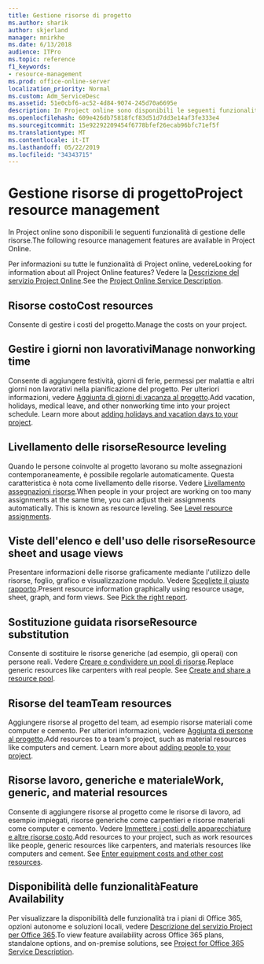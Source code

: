 ```yaml
---
title: Gestione risorse di progetto
ms.author: sharik
author: skjerland
manager: mnirkhe
ms.date: 6/13/2018
audience: ITPro
ms.topic: reference
f1_keywords:
- resource-management
ms.prod: office-online-server
localization_priority: Normal
ms.custom: Adm_ServiceDesc
ms.assetid: 51e0cbf6-ac52-4d84-9074-245d70a6695e
description: In Project online sono disponibili le seguenti funzionalità di gestione delle risorse.
ms.openlocfilehash: 609e426db75818fcf83d51d7dd3e14af3fe333e4
ms.sourcegitcommit: 15e92292209454f6778bfef26ecab96bfc71ef5f
ms.translationtype: MT
ms.contentlocale: it-IT
ms.lasthandoff: 05/22/2019
ms.locfileid: "34343715"
---
```

# <a name="project-resource-management"></a><span data-ttu-id="b641a-103">Gestione risorse di progetto</span><span class="sxs-lookup"><span data-stu-id="b641a-103">Project resource management</span></span>

<span data-ttu-id="b641a-104">In Project online sono disponibili le seguenti funzionalità di gestione delle risorse.</span><span class="sxs-lookup"><span data-stu-id="b641a-104">The following resource management features are available in Project Online.</span></span>
  
<span data-ttu-id="b641a-105">Per informazioni su tutte le funzionalità di Project online, vedere</span><span class="sxs-lookup"><span data-stu-id="b641a-105">Looking for information about all Project Online features?</span></span> <span data-ttu-id="b641a-106">Vedere la [Descrizione del servizio Project Online](project-online-service-description.md).</span><span class="sxs-lookup"><span data-stu-id="b641a-106">See the [Project Online Service Description](project-online-service-description.md).</span></span>
  
## <a name="cost-resources"></a><span data-ttu-id="b641a-107">Risorse costo</span><span class="sxs-lookup"><span data-stu-id="b641a-107">Cost resources</span></span>
<span data-ttu-id="b641a-108"><a name="bkmk_CostResources"> </a></span><span class="sxs-lookup"><span data-stu-id="b641a-108"></span></span>

<span data-ttu-id="b641a-109">Consente di gestire i costi del progetto.</span><span class="sxs-lookup"><span data-stu-id="b641a-109">Manage the costs on your project.</span></span>
  
## <a name="manage-nonworking-time"></a><span data-ttu-id="b641a-110">Gestire i giorni non lavorativi</span><span class="sxs-lookup"><span data-stu-id="b641a-110">Manage nonworking time</span></span>
<span data-ttu-id="b641a-111"><a name="bkmk_Managenonworkingtime"> </a></span><span class="sxs-lookup"><span data-stu-id="b641a-111"></span></span>

<span data-ttu-id="b641a-p102">Consente di aggiungere festività, giorni di ferie, permessi per malattia e altri giorni non lavorativi nella pianificazione del progetto. Per ulteriori informazioni, vedere [Aggiunta di giorni di vacanza al progetto](https://go.microsoft.com/fwlink/p/?LinkId=271337).</span><span class="sxs-lookup"><span data-stu-id="b641a-p102">Add vacation, holidays, medical leave, and other nonworking time into your project schedule. Learn more about [adding holidays and vacation days to your project](https://go.microsoft.com/fwlink/p/?LinkId=271337).</span></span>
  
## <a name="resource-leveling"></a><span data-ttu-id="b641a-114">Livellamento delle risorse</span><span class="sxs-lookup"><span data-stu-id="b641a-114">Resource leveling</span></span>
<span data-ttu-id="b641a-115"><a name="bkmk_Resourceleveling"> </a></span><span class="sxs-lookup"><span data-stu-id="b641a-115"></span></span>

<span data-ttu-id="b641a-p103">Quando le persone coinvolte al progetto lavorano su molte assegnazioni contemporaneamente, è possibile regolarle automaticamente. Questa caratteristica è nota come livellamento delle risorse. Vedere [Livellamento assegnazioni risorse](https://go.microsoft.com/fwlink/p/?LinkId=271348).</span><span class="sxs-lookup"><span data-stu-id="b641a-p103">When people in your project are working on too many assignments at the same time, you can adjust their assignments automatically. This is known as resource leveling. See [Level resource assignments](https://go.microsoft.com/fwlink/p/?LinkId=271348).</span></span>
  
## <a name="resource-sheet-and-usage-views"></a><span data-ttu-id="b641a-119">Viste dell'elenco e dell'uso delle risorse</span><span class="sxs-lookup"><span data-stu-id="b641a-119">Resource sheet and usage views</span></span>
<span data-ttu-id="b641a-120"><a name="bkmk_resourcesheetandusageviews"> </a></span><span class="sxs-lookup"><span data-stu-id="b641a-120"></span></span>

<span data-ttu-id="b641a-p104">Presentare informazioni delle risorse graficamente mediante l'utilizzo delle risorse, foglio, grafico e visualizzazione modulo. Vedere [Scegliete il giusto rapporto](https://go.microsoft.com/fwlink/?LinkId=402920).</span><span class="sxs-lookup"><span data-stu-id="b641a-p104">Present resource information graphically using resource usage, sheet, graph, and form views. See [Pick the right report](https://go.microsoft.com/fwlink/?LinkId=402920).</span></span>
  
## <a name="resource-substitution"></a><span data-ttu-id="b641a-123">Sostituzione guidata risorse</span><span class="sxs-lookup"><span data-stu-id="b641a-123">Resource substitution</span></span>
<span data-ttu-id="b641a-124"><a name="bkmk_ResourceSubstitution"> </a></span><span class="sxs-lookup"><span data-stu-id="b641a-124"></span></span>

<span data-ttu-id="b641a-p105">Consente di sostituire le risorse generiche (ad esempio, gli operai) con persone reali. Vedere [Creare e condividere un pool di risorse](https://go.microsoft.com/fwlink/?LinkId=402921).</span><span class="sxs-lookup"><span data-stu-id="b641a-p105">Replace generic resources like carpenters with real people. See [Create and share a resource pool](https://go.microsoft.com/fwlink/?LinkId=402921).</span></span>
  
## <a name="team-resources"></a><span data-ttu-id="b641a-127">Risorse del team</span><span class="sxs-lookup"><span data-stu-id="b641a-127">Team resources</span></span>
<span data-ttu-id="b641a-128"><a name="bkmk_Teamresources"> </a></span><span class="sxs-lookup"><span data-stu-id="b641a-128"></span></span>

<span data-ttu-id="b641a-p106">Aggiungere risorse al progetto del team, ad esempio risorse materiali come computer e cemento. Per ulteriori informazioni, vedere [Aggiunta di persone al progetto](https://go.microsoft.com/fwlink/p/?LinkId=271347).</span><span class="sxs-lookup"><span data-stu-id="b641a-p106">Add resources to a team's project, such as material resources like computers and cement. Learn more about [adding people to your project](https://go.microsoft.com/fwlink/p/?LinkId=271347).</span></span>
  
## <a name="work-generic-and-material-resources"></a><span data-ttu-id="b641a-131">Risorse lavoro, generiche e materiale</span><span class="sxs-lookup"><span data-stu-id="b641a-131">Work, generic, and material resources</span></span>
<span data-ttu-id="b641a-132"><a name="bkmk_WorkGenericMaterialResources"> </a></span><span class="sxs-lookup"><span data-stu-id="b641a-132"></span></span>

<span data-ttu-id="b641a-p107">Consente di aggiungere risorse al progetto come le risorse di lavoro, ad esempio impiegati, risorse generiche come carpentieri e risorse materiali come computer e cemento. Vedere [Immettere i costi delle apparecchiature e altre risorse costo](https://go.microsoft.com/fwlink/?LinkId=402922).</span><span class="sxs-lookup"><span data-stu-id="b641a-p107">Add resources to your project, such as work resources like people, generic resources like carpenters, and materials resources like computers and cement. See [Enter equipment costs and other cost resources](https://go.microsoft.com/fwlink/?LinkId=402922).</span></span>
  
## <a name="feature-availability"></a><span data-ttu-id="b641a-135">Disponibilità delle funzionalità</span><span class="sxs-lookup"><span data-stu-id="b641a-135">Feature Availability</span></span>
<span data-ttu-id="b641a-136"><a name="bkmk_WorkGenericMaterialResources"> </a></span><span class="sxs-lookup"><span data-stu-id="b641a-136"></span></span>

<span data-ttu-id="b641a-137">Per visualizzare la disponibilità delle funzionalità tra i piani di Office 365, opzioni autonome e soluzioni locali, vedere [Descrizione del servizio Project per Office 365](http://technet.microsoft.com/library/f610ba5b-57d0-4324-a205-bce300adc7a3.aspx).</span><span class="sxs-lookup"><span data-stu-id="b641a-137">To view feature availability across Office 365 plans, standalone options, and on-premise solutions, see [Project for Office 365 Service Description](http://technet.microsoft.com/library/f610ba5b-57d0-4324-a205-bce300adc7a3.aspx).</span></span>
  

